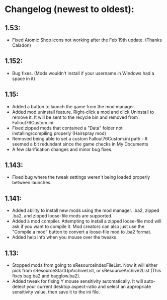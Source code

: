 # Changelog (newest to oldest):

  ## 1.53:
  - Fixed Atomic Shop icons not working after the Feb 19th update. (Thanks Caladon)

  ## 1.152:
  - Bug fixes. (Mods wouldn't install if your username in Windows had a space in it)

  ## 1.15:
  -  Added a button to launch the game from the mod manager.
  -  Added mod uninstall feature. Right-click a mod and click Uninstall to remove it. It will be sent to the recycle bin and removed from Fallout76Custom.ini
  -  Fixed zipped mods that contained a "Data" folder not installing/compiling properly (Hairspray mod)
  -  Removed being able to set a custom Fallout76Custom.ini path - It seemed a bit redundant since the game checks in My Documents
  -  A few clarification changes and minor bug fixes.

  ## 1.143:
  -  Fixed bug where the tweak settings weren't being loaded properly between launches.

  ## 1.141:
  - Added ability to install new mods using the mod manager. .ba2, zipped .ba2, and zipped loose-file mods are supported.
  -  Added a mod compiler. Attempting to install a zipped loose-file mod will ask if you want to compile it. Mod creators can also just use the "Compile a mod" button to convert a loose-file mod to .ba2 format.
  -  Added help info when you mouse over the tweaks.

  ## 1.13:
  - Stopped mods from going to sResourceIndexFileList. Now it will either pick from sResourceStartUpArchiveList, or sResourceArchive2List (This fixes bag.ba2 and bagglow.ba2).
  - Added tweak for fixing Y mouse sensitivity automatically. It will auto-detect your current desktop aspect-ratio and select an appropriate sensitivity value, then save it to the ini file.
